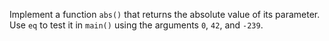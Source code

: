 

Implement a function `abs()` that returns the absolute value of its parameter.
Use `eq` to test it in `main()` using the arguments `0`, `42`, and `-239`.
